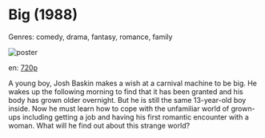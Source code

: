 # Big (1988)

Genres: comedy, drama, fantasy, romance, family

![poster](http://image.tmdb.org/t/p/w500/me6uugsf6zWTkrcLBoNc9EElb5j.jpg)

en:
  [720p](magnet:?xt=urn:btih:FE4F7EB78F150A1970C0B2D22E6A6144FC1061DB&tr=udp://glotorrents.pw:6969/announce&tr=udp://tracker.opentrackr.org:1337/announce&tr=udp://torrent.gresille.org:80/announce&tr=udp://tracker.openbittorrent.com:80&tr=udp://tracker.coppersurfer.tk:6969&tr=udp://tracker.leechers-paradise.org:6969&tr=udp://p4p.arenabg.ch:1337&tr=udp://tracker.internetwarriors.net:1337)
  


A young boy, Josh Baskin makes a wish at a carnival machine to be big. He wakes up the following morning to find that it has been granted and his body has grown older overnight. But he is still the same 13-year-old boy inside. Now he must learn how to cope with the unfamiliar world of grown-ups including getting a job and having his first romantic encounter with a woman. What will he find out about this strange world?